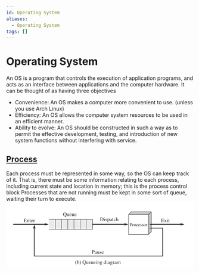 ```yaml
---
id: Operating System
aliases:
  - Operating System
tags: []
---
```


# Operating System
An OS is a program that controls the execution of application programs, and acts as an interface between applications and the computer hardware. It can be thought of as having three objectives
- Convenience: An OS makes a computer more convenient to use. (unless you use Arch Linux)
- Efficiency: An OS allows the computer system resources to be used in an efficient manner.
- Ability to evolve: An OS should be constructed in such a way as to permit the effective development, testing, and introduction of new system functions without interfering with service.

## [Process](./Process.md)
Each process must be represented in some way, so the OS can keep track of it. That is, there must be some information relating to each process, including current state and location in memory; this is the process control block
Processes that are not running must be kept in some sort of queue, waiting their turn to execute.
![processImage.png](../Images/twoStateProcessModel.png)

